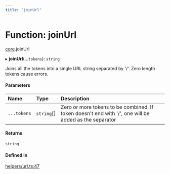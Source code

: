 ```yaml
---
title: "joinUrl"
---
```

# Function: joinUrl

[core](../modules/core.md).joinUrl

▸ **joinUrl**(...`tokens`): `string`

Joins all the tokens into a single URL string separated by '/'. Zero length tokens cause errors.

#### Parameters

| Name | Type | Description |
| :------ | :------ | :------ |
| `...tokens` | `string`[] | Zero or more tokens to be combined. If token doesn't end with '/', one will be added as the separator |

#### Returns

`string`

#### Defined in

[helpers/url.ts:47](https://github.com/coda/packs-sdk/blob/main/helpers/url.ts#L47)
